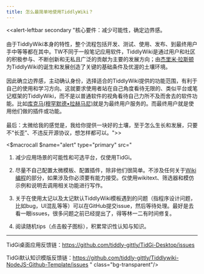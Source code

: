 ```yaml
---
title: 怎么最简单地使用TiddlyWiki？
---
```


<<alert-leftbar secondary "核心要件：减少可能性，确定边界感。<br><br>
由于TiddlyWiki本身的特性，整个流程包括开发、测试、使用、发布、到最终用户手中等等都在其中。TW不同于一般笔记应用软件，TiddlyWiki是通过用户和社区的积极参与、不断创新和无私且广泛的贡献为主要的发展方向；由[杰里米·拉斯顿](#%E6%9D%B0%E9%87%8C%E7%B1%B3%C2%B7%E6%8B%89%E6%96%AF%E9%A1%BF)为TiddlyWiki的诞生和发展创造了关键的基础条件及优渥的土壤环境。<br><br>因此确立边界感，主动确认身份，选择适合的TiddlyWiki提供的功能范围，有利于自己的使用和学习方向。这就要求使用者站在自己角度看待无限的、类似平台或笔记框架的TiddlyWiki，而不是以普通软件的视角看待自己力所不及而舍去的软件功能。比如[库克马(穆罕默德•拉赫马尼)](#%E5%BA%93%E5%85%8B%E9%A9%AC%28%E7%A9%86%E7%BD%95%E9%BB%98%E5%BE%B7%E2%80%A2%E6%8B%89%E8%B5%AB%E9%A9%AC%E5%B0%BC%29)就是为最终用户服务的。而最终用户就是使用他们做的插件或功能。<br><br>最后：太微给我的感觉是，我给你提供一块好的土壤，至于怎么生长和发展，只要不“长歪”、不违反开源协议，想怎样都可以。">>

<$macrocall $name="alert" type="primary" src="
1. 减少应用场景的可能性和可选平台，仅使用TidGi。

1. 尽量不自己配置太微模板、配置插件，除非他们很简单。不涉及任何关于[Wiki编程](Wiki编程的定义)的部分，如果涉及你必须要有能力接受。仅使用wikitext、筛选器和模仿示例和说明去调用相关功能进行写作。

1. 关于在使用太记以及太记默认TiddlyWiki模板遇到的问题（指程序设计问题，比如bug，UI混乱等等）可以在GitHub提交issue，然后等待处理。最好是去看一眼issues，很多问题之前已经提出了，得等林一二有时间修复。

1. 阅读随机tips（点击骰子图标），积累常识性认知与知识。
---

TidGi桌面应用反馈链：<https://github.com/tiddly-gittly/TidGi-Desktop/issues>

TidGi默认知识模版反馈链：<https://github.com/tiddly-gittly/Tiddlywiki-NodeJS-Github-Template/issues>
" class="bg-transparent"/>